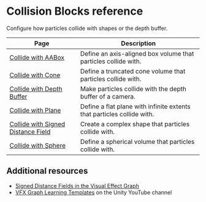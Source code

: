 # Collision Blocks reference

Configure how particles collide with shapes or the depth buffer.

| **Page** | **Description** |
| --- | --- |
| [Collide with AABox](Block-CollideWithAABox.md) | Define an axis-aligned box volume that particles collide with. |
| [Collide with Cone](Block-CollideWithCone.md) | Define a truncated cone volume that particles collide with. |
| [Collide with Depth Buffer](Block-CollideWithDepthBuffer.md) | Make particles collide with the depth buffer of a camera. |
| [Collide with Plane](Block-CollideWithPlane.md) | Define a flat plane with infinite extents that particles collide with. |
| [Collide with Signed Distance Field](Block-CollideWithSignedDistanceField.md) | Create a complex shape that particles collide with. |
| [Collide with Sphere](Block-CollideWithSphere.md) | Define a spherical volume that particles collide with. |

## Additional resources

- [Signed Distance Fields in the Visual Effect Graph](sdf-in-vfx-graph.md)
- [VFX Graph Learning Templates](https://www.youtube.com/watch?v=DKVdg8DsIVY) on the Unity YouTube channel
